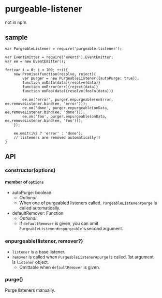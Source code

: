 # purgeable-listener

not in npm.

## sample

```
var PurgeableListener = require('purgeable-listener');

var EventEmitter = require('events').EventEmitter;
var ee = new EventEmitter();

for(var i = 0; i < 100; ++i){
    new Promise(function(resolve, reject){
        var purger = new PurgeableListener({autoPurge: true});
        function onData(data){resolve(data)}
        function onError(err){reject(data)}
        function onFoo(data){resolve(fooFn(data))}

        ee.on('error', purger.enpurgeable(onError, ee.removeListener.bind(ee, 'error')));
        ee.on('done', purger.enpurgeable(onData, ee.removeListener.bind(ee, 'done')));
        ee.on('foo', purger.enpurgeable(onData, ee.removeListener.bind(ee, 'foo')));
    });

    ee.emit(i%2 ? 'error' : 'done');
    // listeners are removed automatically!!
}
```

## API

### constructor(options)
#### member of `options`

- autoPurge: boolean
    - *Optional*.
    - When one of purgeabled listeners called, `PurgeableListener#purge` is called automatically.
- defaultRemover: Function
    - *Optional*.
    - If `defaultRemover` is given, you can omit `PurgeableListener#enpurgeable`'s second argument.

### enpurgeable(listener, remover?)

- `listener` is a base listener.
- `remover` is called when `PurgeableListener#purge` is called. 1st argument is `listener` object.
    - Omittable when `defaultRemover` is given.

### purge()

Purge listeners manually.


